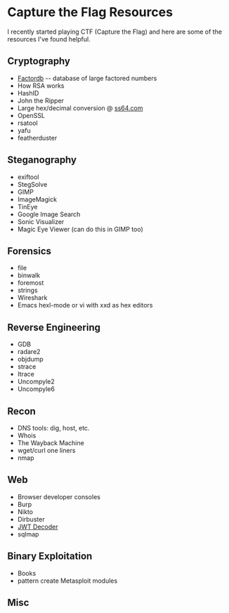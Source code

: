 # Capture the Flag Resources

I recently started playing CTF (Capture the Flag) and here are some of
the resources I've found helpful.


## Cryptography

- [Factordb](http://factordb.com/) -- database of large factored numbers
- How RSA works
- HashID
- John the Ripper
- Large hex/decimal conversion @ [ss64.com](http://ss64.com/convert.html)
- OpenSSL
- rsatool
- yafu
- featherduster


## Steganography

- exiftool
- StegSolve
- GIMP
- ImageMagick
- TinEye
- Google Image Search
- Sonic Visualizer
- Magic Eye Viewer (can do this in GIMP too)


## Forensics

- file
- binwalk
- foremost
- strings
- Wireshark
- Emacs hexl-mode or vi with xxd as hex editors


## Reverse Engineering

- GDB
- radare2
- objdump
- strace
- ltrace
- Uncompyle2
- Uncompyle6


## Recon

- DNS tools: dig, host, etc.
- Whois
- The Wayback Machine
- wget/curl one liners
- nmap


## Web

- Browser developer consoles
- Burp
- Nikto
- Dirbuster
- [JWT Decoder](https://jwt.io/)
- sqlmap


## Binary Exploitation

- Books
- pattern create Metasploit modules


## Misc
